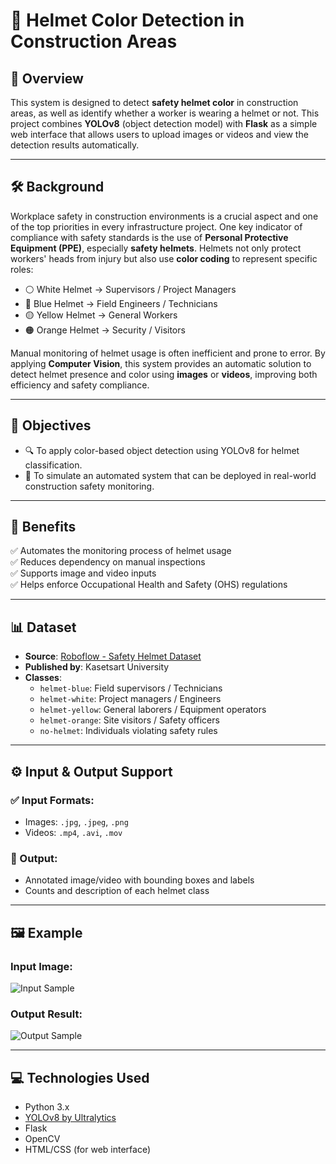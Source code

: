 # 🦺 Helmet Color Detection in Construction Areas

## 📌 Overview
This system is designed to detect **safety helmet color** in construction areas, as well as identify whether a worker is wearing a helmet or not. This project combines **YOLOv8** (object detection model) with **Flask** as a simple web interface that allows users to upload images or videos and view the detection results automatically.

---

## 🛠️ Background

Workplace safety in construction environments is a crucial aspect and one of the top priorities in every infrastructure project. One key indicator of compliance with safety standards is the use of **Personal Protective Equipment (PPE)**, especially **safety helmets**. Helmets not only protect workers' heads from injury but also use **color coding** to represent specific roles:

- ⚪ White Helmet → Supervisors / Project Managers  
- 🔵 Blue Helmet → Field Engineers / Technicians  
- 🟡 Yellow Helmet → General Workers  
- 🟠 Orange Helmet → Security / Visitors

Manual monitoring of helmet usage is often inefficient and prone to error. By applying **Computer Vision**, this system provides an automatic solution to detect helmet presence and color using **images** or **videos**, improving both efficiency and safety compliance.

---

## 🎯 Objectives

- 🔍 To apply color-based object detection using YOLOv8 for helmet classification.
- 🧪 To simulate an automated system that can be deployed in real-world construction safety monitoring.

---

## 🌟 Benefits

✅ Automates the monitoring process of helmet usage  
✅ Reduces dependency on manual inspections  
✅ Supports image and video inputs  
✅ Helps enforce Occupational Health and Safety (OHS) regulations

---

## 📊 Dataset

- **Source**: [Roboflow - Safety Helmet Dataset](https://universe.roboflow.com/kasetsart-university-xgpvm/safety-helmet-3)  
- **Published by**: Kasetsart University  
- **Classes**:
  - `helmet-blue`: Field supervisors / Technicians  
  - `helmet-white`: Project managers / Engineers  
  - `helmet-yellow`: General laborers / Equipment operators  
  - `helmet-orange`: Site visitors / Safety officers  
  - `no-helmet`: Individuals violating safety rules

---

## ⚙️ Input & Output Support

### ✅ Input Formats:
- Images: `.jpg`, `.jpeg`, `.png`
- Videos: `.mp4`, `.avi`, `.mov`

### 📸 Output:
- Annotated image/video with bounding boxes and labels
- Counts and description of each helmet class

---

## 🖼️ Example

### Input Image:
![Input Sample](https://github.com/olvyyy/pendeteksi-warna-helm-pada-wilayah-kontruksi/blob/main/static/helm-proyek.jpg)

### Output Result:
![Output Sample](https://github.com/yourusername/your-repo-name/blob/main/static/outputs/result.jpg)

---

## 💻 Technologies Used

- Python 3.x  
- [YOLOv8 by Ultralytics](https://github.com/ultralytics/ultralytics)  
- Flask  
- OpenCV  
- HTML/CSS (for web interface)
